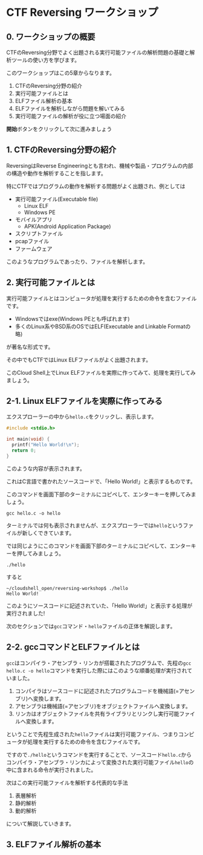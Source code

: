 # CTF Reversing ワークショップ

## 0. ワークショップの概要

CTFのReversing分野でよく出題される実行可能ファイルの解析問題の基礎と解析ツールの使い方を学びます。

このワークショップはこの5章からなります。

1. CTFのReversing分野の紹介
2. 実行可能ファイルとは
3. ELFファイル解析の基本
4. ELFファイルを解析しながら問題を解いてみる
5. 実行可能ファイルの解析が役に立つ場面の紹介

**開始**ボタンをクリックして次に進みましょう

## 1. CTFのReversing分野の紹介

ReversingはReverse Engineeringとも言われ、機械や製品・プログラムの内部の構造や動作を解析することを指します。

特にCTFではプログラムの動作を解析する問題がよく出題され、例としては

- 実行可能ファイル(Executable file)
  - Linux ELF
  - Windows PE
- モバイルアプリ
  - APK(Android Application Package)
- スクリプトファイル
- pcapファイル
- ファームウェア

このようなプログラムであったり、ファイルを解析します。

## 2. 実行可能ファイルとは

実行可能ファイルとはコンピュータが処理を実行するための命令を含むファイルです。

- Windowsではexe(Windows PEとも呼ばれます)
- 多くのLinux系やBSD系のOSではELF(Executable and Linkable Formatの略)

が著名な形式です。

その中でもCTFではLinux ELFファイルがよく出題されます。

このCloud Shell上でLinux ELFファイルを実際に作ってみて、処理を実行してみましょう。

## 2-1. Linux ELFファイルを実際に作ってみる

<walkthrough-editor-spotlight spotlightId="file-explorer">エクスプローラー</walkthrough-editor-spotlight>の中から`hello.c`をクリックし、表示します。

```cpp
#include <stdio.h>

int main(void) {
  printf("Hello World!\n");
  return 0;
}
```

このような内容が表示されます。

これはC言語で書かれたソースコードで、「Hello World!」と表示するものです。

このコマンドを画面下部のターミナルにコピペして、エンターキーを押してみましょう。

```
gcc hello.c -o hello
```

ターミナルでは何も表示されませんが、<walkthrough-editor-spotlight spotlightId="file-explorer">エクスプローラー</walkthrough-editor-spotlight>では`hello`というファイルが新しくできています。

では同じようにこのコマンドを画面下部のターミナルにコピペして、エンターキーを押してみましょう。

```
./hello
```

すると

```
~/cloudshell_open/reversing-workshop$ ./hello
Hello World!
```

このようにソースコードに記述されていた、「Hello World!」と表示する処理が実行されました!

次のセクションでは`gcc`コマンド・`hello`ファイルの正体を解説します。

## 2-2. gccコマンドとELFファイルとは

`gcc`はコンパイラ・アセンブラ・リンカが搭載されたプログラムで、先程の`gcc hello.c -o hello`コマンドを実行した際にはこのような順番処理が実行されていました。

1. コンパイラはソースコードに記述されたプログラムコードを機械語(=アセンブリ)へ変換します。
2. アセンブラは機械語(=アセンブリ)をオブジェクトファイルへ変換します。
3. リンカはオブジェクトファイルを共有ライブラリとリンクし実行可能ファイルへ変換します。

ということで先程生成された`hello`ファイルは実行可能ファイル、つまりコンピュータが処理を実行するための命令を含むファイルです。

ですので`./hello`というコマンドを実行することで、ソースコード`hello.c`からコンパイラ・アセンブラ・リンカによって変換された実行可能ファイル`hello`の中に含まれる命令が実行されました。

次はこの実行可能ファイルを解析する代表的な手法

1. 表層解析
2. 静的解析
3. 動的解析

について解説していきます。

## 3. ELFファイル解析の基本
